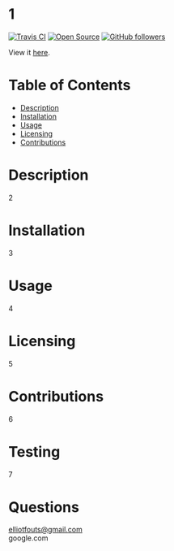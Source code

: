 
# 1 
[![Travis CI](https://travis-ci.org/tterb/yt2mp3.svg?branch=master)](https://travis-ci.org/tterb/yt2mp3)
[![Open Source](https://badges.frapsoft.com/os/v1/open-source.svg?v=103)](https://opensource.org/)
[![GitHub followers](https://img.shields.io/github/followers/elliotfouts.svg?style=social&label=Follow&maxAge=2592000)](https://github.com/elliotfouts?tab=followers)

View it <a href="8">here</a>.

# Table of Contents 
- <a href="#description">Description</a>
- <a href="#installation">Installation</a>
- <a href="#usage">Usage</a>
- <a href="#licensing">Licensing</a>
- <a href="#contributions">Contributions</a>

# Description 

2

# Installation 

3

# Usage 

4

# Licensing 

5

# Contributions 

6

# Testing 

7

# Questions 

elliotfouts@gmail.com
<br>
google.com    
    